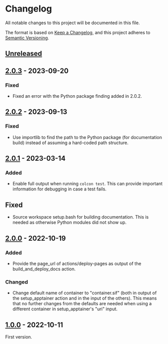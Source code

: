 # Changelog
All notable changes to this project will be documented in this file.

The format is based on [Keep a Changelog](https://keepachangelog.com/en/1.0.0/),
and this project adheres to [Semantic Versioning](https://semver.org/spec/v2.0.0.html).

## [Unreleased]

## [2.0.3] - 2023-09-20
### Fixed
- Fixed an error with the Python package finding added in 2.0.2.

## [2.0.2] - 2023-09-13
### Fixed
- Use importlib to find the path to the Python package (for documentation build)
  instead of assuming a hard-coded path structure.

## [2.0.1] - 2023-03-14
### Added
- Enable full output when running `colcon test`.  This can provide important
  information for debugging in case a test fails.

## Fixed
- Source workspace setup.bash for building documentation. This is needed as
  otherwise Python modules did not show up.


## [2.0.0] - 2022-10-19
### Added
- Provide the page_url of actions/deploy-pages as output of the
  build_and_deploy_docs action.

### Changed
- Change default name of container to "container.sif" (both in output of the
  setup_apptainer action and in the input of the others).  This means that no
  further changes from the defaults are needed when using a different container
  in setup_apptainer's "uri" input.


## [1.0.0] - 2022-10-11

First version.


[Unreleased]: https://github.com/open-dynamic-robot-initiative/trifinger-build-action/compare/v2.0.3...HEAD
[2.0.3]: https://github.com/open-dynamic-robot-initiative/trifinger-build-action/compare/v2.0.2...2.0.3
[2.0.2]: https://github.com/open-dynamic-robot-initiative/trifinger-build-action/compare/v2.0.1...2.0.2
[2.0.1]: https://github.com/open-dynamic-robot-initiative/trifinger-build-action/compare/v2.0.0...2.0.1
[2.0.0]: https://github.com/open-dynamic-robot-initiative/trifinger-build-action/compare/v1.0.0...2.0.0
[1.0.0]: https://github.com/open-dynamic-robot-initiative/trifinger-build-action/releases/tag/v1.0.0
